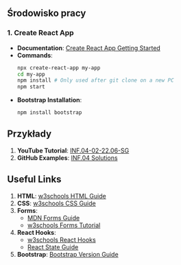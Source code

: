 ## Środowisko pracy

### 1. Create React App
- **Documentation**: [Create React App Getting Started](https://create-react-app.dev/docs/getting-started/)
- **Commands**:
  ```bash
  npx create-react-app my-app
  cd my-app
  npm install # Only used after git clone on a new PC
  npm start
  ```
- **Bootstrap Installation**:
  ```bash
  npm install bootstrap
  ```

## Przykłady
1. **YouTube Tutorial**: [INF.04-02-22.06-SG](https://www.youtube.com/watch?v=COtrqVRwO7I)
2. **GitHub Examples**: [INF.04 Solutions](https://github.com/Technikum-TEB-Edukacja-we-Wroclawiu/INF.04-rozwiazania)

## Useful Links
1. **HTML**: [w3schools HTML Guide](https://www.w3schools.com/html/default.asp)
2. **CSS**: [w3schools CSS Guide](https://www.w3schools.com/css/default.asp)
3. **Forms**:
   - [MDN Forms Guide](https://developer.mozilla.org/en-US/docs/Learn/Forms)
   - [w3schools Forms Tutorial](https://www.w3schools.com/html/html_forms.asp)
4. **React Hooks**:
   - [w3schools React Hooks](https://www.w3schools.com/react/react_hooks.asp)
   - [React State Guide](https://react.dev/learn/state-a-components-memory)
5. **Bootstrap**: [Bootstrap Version Guide](https://www.w3schools.com/bootstrap/bootstrap_ver.asp)
